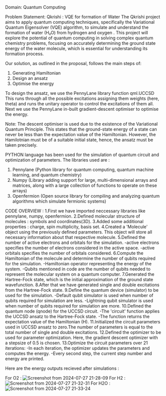 Domain: Quantum Computing

Problem Statement:
Qkrishi : VQE for formation of Water
The Qkrishi project aims to apply quantum computing techniques, specifically
the Variational Quantum Eigensolver (VQE) algorithm, to simulate and
understand the formation of water (H₂O) from hydrogen and oxygen . This
project will explore the potential of quantum computing in solving complex
quantum chemistry problems, focusing on accurately determining the ground
state energy of the water molecule, which is essential for understanding its
formation process.

Our solution, as outlined in the proposal, follows the main steps of:
1) Generating Hamiltonian
2) Design an ansatz
3) Optimise the energy

To design the ansatz, we use the PennyLane library function qml.UCCSD
This runs through all the possible excitations assigning them weights (here, theta) and runs the unitary operator to control the excitations of them all.
Next we use the PennyLane in-built gradient-descent optimiser to optimise the energy.

Note: The descent optimiser is used due to the existence of the Variational Quantum Principle. This states that the ground-state energy of a state can never be less than the expectation value of the Hamiltonian.
However, the Hamilotnian must be of a suitable initial state, hence, the ansatz must be taken precisely.

PYTHON language has been used for the simulation of quantum circuit and optimization of parameters.
The libraries used are :
1) Pennylane (Python library for quantum computing, quantum machine learning, and quantum chemistry)
2) Numpy (Library adding support for large, multi-dimensional arrays and matrices, along with a large collection of functions to operate on these arrays)
3) Openfermion (Open source library for compiling and analyzing quantum algorithms which simulate fermionic systems)

CODE OVERVIEW :
1.First we have imported neccessary libraries like pennylane, numpy, openfermion.
2.Defined molecular structure of molecules : symbols and coordinates(3D).
3.Added some additional properties : charge, spin multiplicity, basis set.
4.Created a 'Molecule' object using the previously defined parameters. This object will store all necessary information about that respective molecule.
5.Defined the number of active electrons and orbitals for the simulation.
   -active electrons specifies the number of electrons considered in the active space. 
   -active orbitals specifies the number of orbitals considered.
6.Compute the Hamiltonian of the molecule and determine the number of qubits required for the simulation.
   -Hamiltonian operator representing the energy of the system.
   -Qubits mentioned in code are the number of qubits needed to represent the molecular system on a quantum computer.
7.Generated the Hartree-Fock state, which is the initial approximation of the ground state wavefunction.
8.After that we have generated single and double excitations from the Hartree-Fock state.
9.Define the quantum device (simulator) to be used for the simulation.
   -Default qubit simulator is used when number of qubits required for simulation are less.
   -Lightning qubit simulator is used when number of qubits required for simulation are more.
10.Defined the quantum node (qnode) for the UCCSD circuit.
   -The 'circuit' function applies the UCCSD ansatz to the Hartree-Fock state. 
   -The function returns the expectation value of the Hamiltonian (H).
11.Initialized the circuit parameters used in UCCSD ansatz to zero.The number of parameters is equal to the total number of single and double excitations.
12.Defined the optimizer to be used for parameter optimization. Here, the gradient descent optimizer with a stepsize of 0.5 is chosen.
13.Optimize the circuit parameters over 21 iterations:
   -In each iteration, the optimizer updates the parameters and computes the energy.
   -Every second step, the current step number and energy are printed.

Here are the energy outputs recieved after simulations : 

For O2 : ![Screenshot from 2024-07-27 21-28-09](https://github.com/user-attachments/assets/b19dc122-4a21-490a-b84c-2a3a80501469)
For H2 : ![Screenshot from 2024-07-27 21-32-31](https://github.com/user-attachments/assets/37f7192b-668e-40bf-9c2b-7c3ead13f166)
For H2O : ![Screenshot from 2024-07-27 21-33-24](https://github.com/user-attachments/assets/5d7672db-ebb5-4bec-b444-f12c3fa5d305)
